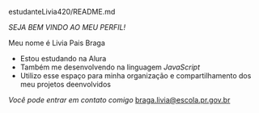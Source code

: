 estudanteLivia420/README.md

*SEJA BEM VINDO AO MEU PERFIL!*

Meu nome é Livia Pais Braga


-  Estou estudando na Alura
-  Também me desenvolvendo na linguagem *JavaScript*
- Utilizo esse espaço para minha organização e compartilhamento dos meu projetos deenvolvidos

*Você pode entrar em contato comigo*
braga.livia@escola.pr.gov.br
